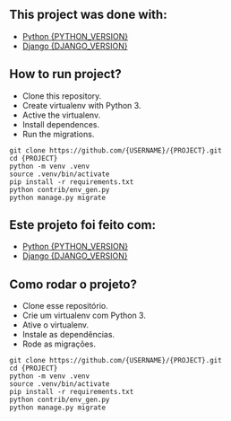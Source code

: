 ## This project was done with:

* [Python {PYTHON_VERSION}](https://www.python.org/)
* [Django {DJANGO_VERSION}](https://www.djangoproject.com/)

## How to run project?

* Clone this repository.
* Create virtualenv with Python 3.
* Active the virtualenv.
* Install dependences.
* Run the migrations.

```
git clone https://github.com/{USERNAME}/{PROJECT}.git
cd {PROJECT}
python -m venv .venv
source .venv/bin/activate
pip install -r requirements.txt
python contrib/env_gen.py
python manage.py migrate
```


## Este projeto foi feito com:

* [Python {PYTHON_VERSION}](https://www.python.org/)
* [Django {DJANGO_VERSION}](https://www.djangoproject.com/)

## Como rodar o projeto?

* Clone esse repositório.
* Crie um virtualenv com Python 3.
* Ative o virtualenv.
* Instale as dependências.
* Rode as migrações.

```
git clone https://github.com/{USERNAME}/{PROJECT}.git
cd {PROJECT}
python -m venv .venv
source .venv/bin/activate
pip install -r requirements.txt
python contrib/env_gen.py
python manage.py migrate
```
